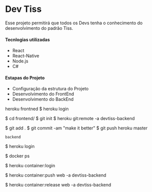 <h1>Dev Tiss</h1>
<p>Esse projeto permitirá que todos os Devs tenha o conhecimento do desenvolvimento do padrão Tiss.</p>

<h4>Tecnlogias utilizadas</h4>
<ul>
    <li>React</li>
    <li>React-Native</li>
    <li>Node.js</li>
    <li>C#</li>
</ul>

<h4>Estapas do Projeto</h4>
<ul>
    <li>Configuração da estrutura do Projeto</li>
    <li>Desenvolvimento do FrontEnd</li>
    <li>Desenvolvimento do BackEnd</li>
</ul>


heroku 
    frontned
$ heroku login

$ cd frontend/
$ git init
$ heroku git:remote -a devtiss-backend

$ git add .
$ git commit -am "make it better"
$ git push heroku master

    backend
$ heroku login

$ docker ps

$ heroku container:login

$ heroku container:push web -a devtiss-backend

$ heroku container:release web -a devtiss-backend